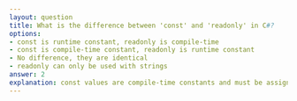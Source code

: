 ```yaml
---
layout: question
title: What is the difference between 'const' and 'readonly' in C#?
options:
- const is runtime constant, readonly is compile-time
- const is compile-time constant, readonly is runtime constant
- No difference, they are identical
- readonly can only be used with strings
answer: 2
explanation: const values are compile-time constants and must be assigned at declaration, while readonly values are runtime constants that can be assigned in constructors or at declaration.
---
```

